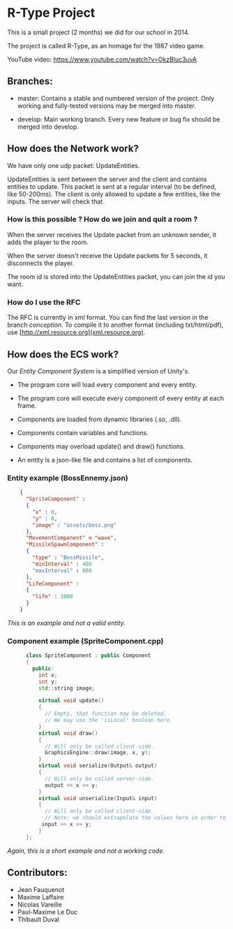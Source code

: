 # R-Type Project #

This is a small project (2 months) we did for our school in 2014.

The project is called R-Type, as an homage for the 1987 video game.

YouTube video: https://www.youtube.com/watch?v=OkzBluc3uvA

## Branches: ##

+ master: Contains a stable and numbered version of the project.
  Only working and fully-tested versions may be merged into master.

+ develop: Main working branch.
  Every new feature or bug fix should be merged into develop.

## How does the Network work? ##

We have only one udp packet: UpdateEntities.

UpdateEntities is sent between the server and the client and contains entities to update.
This packet is sent at a regular interval (to be defined, like 50-200ms).
The client is only allowed to update a few entities, like the inputs. The server will check that.

### How is this possible ? How do we join and quit a room ?

When the server receives the Update packet from an unknown sender, it adds the player to the room.

When the server doesn't receive the Update packets for 5 seconds, it disconnects the player.

The room id is stored into the UpdateEntities packet, you can join the id you want.

### How do I use the RFC ###

The RFC is currently in xml format. You can find the last version in the branch *conception*. To compile it to another format (including txt/html/pdf), use [http://xml.resource.org](xml.resource.org).

## How does the ECS work? ##

Our _Entity Component System_ is a simplified version of Unity's.

+ The program core will load every component and every entity.

+ The program core will execute every component of every entity at each frame.

+ Components are loaded from dynamic libraries (.so, .dll).

+ Components contain variables and functions.

+ Components may overload update() and draw() functions.

+ An entity is a json-like file and contains a list of components.

### Entity example (BossEnnemy.json)
```json
    {
	  "SpriteComponent" :
	  {
	    "x" : 0,
	    "y" : 0,
	    "image" : "assets/boss.png"
	  },
	  "MovementComponent" = "wave",
	  "MissileSpawnComponent" :
	  {
	    "type" : "BossMissile",
	    "minInterval" : 400
	    "maxInterval" : 800
	  },
	  "LifeComponent" :
	  {
	    "life" : 1000
	  }
	}
```
_This is an example and not a valid entity._

### Component example (SpriteComponent.cpp)
```c++
	  class SpriteComponent : public Component
	  {
	    public:
	      int x;
	      int y;
	      std::string image;

	      virtual void update()
	      {
	        // Empty, that function may be deleted.
	        // We may use the 'isLocal' boolean here.
	      }
	      virtual void draw()
	      {
	        // Will only be called client-side.
	        GraphicsEngine::draw(image, x, y);
	      }
	      virtual void serialize(Output& output)
	      {
	        // Will only be called server-side.
	        output << x << y;
	      }
	      virtual void unserialize(Input& input)
	      {
	        // Will only be called client-side.
	        // Note: we should extrapolate the values here in order to smooth the movement.
	       input >> x >> y;
	      }
	  };
```
_Again, this is a short example and not a working code._

## Contributors: ##

* Jean Fauquenot
* Maxime Laffaire
* Nicolas Vareille
* Paul-Maxime Le Duc
* Thibault Duval
